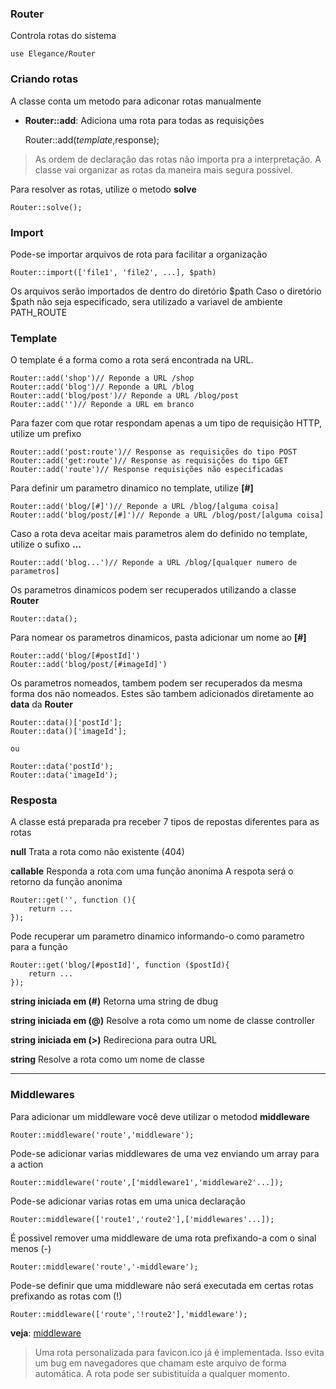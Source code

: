 ### Router

Controla rotas do sistema

    use Elegance/Router

### Criando rotas 
A classe conta um metodo para adiconar rotas manualmente

 - **Router::add**: Adiciona uma rota para todas as requisições

    Router::add($template,$response);

> As ordem de declaração das rotas não importa pra a interpretação. A classe vai organizar as rotas da maneira mais segura possivel. 

Para resolver as rotas, utilize o metodo **solve**

    Router::solve();

### Import
Pode-se importar arquivos de rota para facilitar a organização

    Router::import(['file1', 'file2', ...], $path)

Os arquivos serão importados de dentro do diretório $path
Caso o diretório $path não seja especificado, sera utilizado a variavel de ambiente PATH_ROUTE

### Template
O template é a forma como a rota será encontrada na URL.

    Router::add('shop')// Reponde a URL /shop
    Router::add('blog')// Reponde a URL /blog
    Router::add('blog/post')// Reponde a URL /blog/post
    Router::add('')// Reponde a URL em branco

Para fazer com que rotar respondam apenas a um tipo de requisição HTTP, utilize um prefixo

    Router::add('post:route')// Response as requisições do tipo POST
    Router::add('get:route')// Response as requisições do tipo GET
    Router::add('route')// Response requisições não especificadas

Para definir um parametro dinamico no template, utilize **[#]**

    Router::add('blog/[#]')// Reponde a URL /blog/[alguma coisa]
    Router::add('blog/post/[#]')// Reponde a URL /blog/post/[alguma coisa]

Caso a rota deva aceitar mais parametros alem do definido no template, utilize o sufixo **...**

    Router::add('blog...')// Reponde a URL /blog/[qualquer numero de parametros]

Os parametros dinamicos podem ser recuperados utilizando a classe **Router**

    Router::data();

Para nomear os parametros dinamicos, pasta adicionar um nome ao **[#]**

    Router::add('blog/[#postId]')
    Router::add('blog/post/[#imageId]')

Os parametros nomeados, tambem podem ser recuperados da mesma forma dos não nomeados. Estes são tambem adicionados diretamente ao **data** da **Router**

    Router::data()['postId'];
    Router::data()['imageId'];
    
    ou
    
    Router::data('postId');
    Router::data('imageId');

### Resposta
A classe está preparada pra receber 7 tipos de repostas diferentes para as rotas

**null**
Trata a rota como não existente (404)

**callable**
Responda a rota com uma função anonima
A respota será o retorno da função anonima

    Router::get('', function (){
        return ...
    });

Pode recuperar um parametro dinamico informando-o como parametro para a função

    Router::get('blog/[#postId]', function ($postId){
        return ...
    });

**string iniciada em (#)**
Retorna uma string de dbug

**string iniciada em (@)**
Resolve a rota como um nome de classe controller

**string iniciada em (>)**
Redireciona para outra URL

**string**
Resolve a rota como um nome de classe

---

### Middlewares
Para adicionar um middleware você deve utilizar o metodod **middleware**

    Router::middleware('route','middleware');

Pode-se adicionar varias middlewares de uma vez enviando um array para a action

    Router::middleware('route',['middleware1','middleware2'...]);

Pode-se adicionar varias rotas em uma unica declaração

    Router::middleware(['route1','route2'],['middlewares'...]);

É possivel remover uma middleware de uma rota prefixando-a com o sinal menos (-)

    Router::middleware('route','-middleware');

Pode-se definir que uma middleware não será executada em certas rotas prefixando as rotas com (!)

    Router::middleware(['route','!route2'],'middleware');

**veja**: [middleware](https://github.com/elegancephp/http/tree/main/.doc/middleware.md)

> Uma rota personalizada para favicon.ico já é implementada. Isso evita um bug em navegadores que chamam este arquivo de forma automática. A rota pode ser subistituída a qualquer momento.